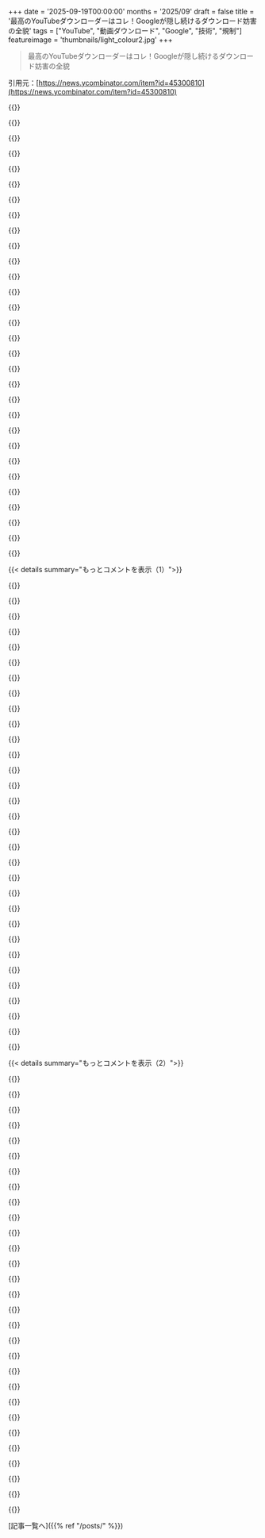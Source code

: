 +++
date = '2025-09-19T00:00:00'
months = '2025/09'
draft = false
title = '最高のYouTubeダウンローダーはコレ！Googleが隠し続けるダウンロード妨害の全貌'
tags = ["YouTube", "動画ダウンロード", "Google", "技術", "規制"]
featureimage = 'thumbnails/light_colour2.jpg'
+++

> 最高のYouTubeダウンローダーはコレ！Googleが隠し続けるダウンロード妨害の全貌

引用元：[https://news.ycombinator.com/item?id=45300810](https://news.ycombinator.com/item?id=45300810)




{{<matomeQuote body="GoogleがYouTubeダウンローダーを密かに承認してるって主張は無理があるな。yt-dlpのソースコードを見れば、ダウンロードがいかに複雑か、そしてGoogleがどれだけダウンロード妨害に必死かよく分かるんだ。広告ブロック対策やダウンローダーの阻止に全力を尽くしてて、開発者にとっては悪夢だよ。Googleは互換性をどんどん無視してるし、Chromeの秘密ヘッダーみたいなのが増えたら、ダウンロードはもっと難しくなるはずだ。これはGoogleが互換性についてどんどん関心を示さなくなっている証拠とも言えるね。例として、Chromeブラウザを使っていることを認証するための秘密のX-Browser-Validationヘッダーがすでに存在していて、これが今後拡張される可能性もあるよ。[0] Ask HN: Does anyone else notice YouTube causing 100% CPU usage and stattering?<br>https://news.ycombinator.com/item?id=45301499[1] Chrome’s hidden X-Browser-Validation header reverse engineered https://news.ycombinator.com/item?id=44527739[2] https://github.com/dsekz/chrome-x-browser-validation-header" userName="molticrystal" createdAt="2025/09/19 20:49:53" color="#38d3d3">}}




{{<matomeQuote body="YouTubeがダウンローダーに依存してるって記事の主張も納得できないんだよね。企業がYouTubeを使うのは、タダでめちゃくちゃ便利で、この20年くらいずっと安定してるからであって、自社で代替手段を準備するリソースがないからだよ。それに、YouTubeって「YouTuber」っていう、ちゃんと稼げる職業が生まれるくらい市場を作り出したんだ。この収益化の仕組みを守ることがYouTubeにとってもクリエイターにとっても一番大事なんだ。" userName="AceJohnny2" createdAt="2025/09/19 22:06:43" color="#ff5c5c">}}




{{<matomeQuote body="そうそう、企業が代替手段を用意するリソースがないって意見はマジで同意だわ。とあるテックニュースサイトが、YouTubeリンクや埋め込みのために自社の動画ホスティングサーバーを閉鎖したのを知ってる。古い動画は見れなくなったよ。HTML5が広くサポートされてる今、HTMLタグ1つで動画埋め込めるのに、何でそんなに自社ホスティングが大変なのか理解できないんだよね。このほんの少しの労力すら惜しんで、みんなYouTubeに集約しちゃうんだから、利益重視の企業にとっては本当にそうなんだろうな。" userName="lucb1e" createdAt="2025/09/20 00:29:07" color="#785bff">}}




{{<matomeQuote body="HTMLタグ1つで簡単って言うけど、そんな単純な話じゃないんだよ。ffmpegでいくつかの品質設定でエンコードしたり、最高品質のコピーに加えて他のコピーも全部保存したりするのに、どんな普通のサーバーでも対応できると思う？僕の5ドルのLinodeじゃストレージが足りないよ。「ストレージは安い」って言っても、結局サーバーをアップグレードすることになるし、ワンクリックで終わるわけじゃない。僕もVimeoをCDNとして年間240ドル払ってるけど、もしVimeoが明日シャットダウンしたら、同じような価格帯のサービスを見つけるのはかなり難しいだろうな。専門的なホスティングを自分で構築しようとすると、全然安くないんだ。" userName="jacobgkau" createdAt="2025/09/20 01:20:46" color="#785bff">}}




{{<matomeQuote body="なんでYouTubeがダウンロード速度を視聴速度に制限しないのか、ずっと不思議に思ってるんだ。昨日15時間の番組を20分くらいでダウンロードできたけど、本来の視聴方法じゃそんな量のデータをダウンロードできるわけないだろ。ブロックされたり速度制限されたりしなかったのは良かったけど、僕みたいなのをブロックするのなんて簡単そうなのにね。何か見落としてる？やっぱり、ある程度は許容してるように感じるんだよ。追記: なんだこれ、今日から突然YouTubeのサイトでもyt-dlpでも「ボットじゃないことを確認するためにサインインして」って強制されるようになった。もしかして指紋認証されてブラックリスト入りしちゃったのかも。" userName="geokon" createdAt="2025/09/20 07:02:43" color="">}}




{{<matomeQuote body="記事が主張してる「YouTubeが本当にダウンローダーを止めたいなら、EME（Encrypted Media Extensions）に切り替えるはずだ」って話、どう思う？それはありえると思う？" userName="ameliaquining" createdAt="2025/09/19 20:53:19" color="">}}




{{<matomeQuote body="ほら、僕が自分で高画質動画をいろんなビットレートでホスティングしてる例だよ。2016年のラップトップでエンコードしたんだ。サーバーはOVHの月30ドルので、2TBのストレージと1gbpsの回線速度、無制限転送がついてるんだ。月に何十TBものトラフィックを使っても全然問題ないよ。見てみて！ http://lelandbatey.com/projects/REDLINE-intro/" userName="lelandbatey" createdAt="2025/09/20 05:15:49" color="#45d325">}}




{{<matomeQuote body="バックエンドの動画ホスティングは設定するだけなら簡単だよ。でも、強力なクライアントサイドの監視システムを運用してチェックしないと、ユーザーが抱えてる問題は絶対に見えないんだ。彼らもわざわざ教えてくれないし、ただ去っていくだけだよ。RedditでさえYouTube並みの動画プレイヤーを提供できてないだろ？自分たちがRedditよりリソースも優秀なプログラマーも持ってると思う？" userName="snowwrestler" createdAt="2025/09/20 16:41:22" color="#ff5c5c">}}




{{<matomeQuote body="僕はYT Premiumユーザーだけど、もしGoogleがyt-dlpを禁止するなら、すぐにサブスクリプションをキャンセルするよ。そんなことのために金払ってるわけじゃないからね。" userName="js8" createdAt="2025/09/20 07:08:01" color="">}}




{{<matomeQuote body="yt-dlpのコード見ると、動画DLってめちゃくちゃ複雑なんだよな。Googleがいつも妨害してくるのを、yt-dlpの開発者たちが英雄的に乗り越えてて本当に頭が下がる。uBlock Originのフィルター作ってる人も同様にね。<br>自分でやろうにも、そんな時間と労力はかけられないってのが本音だわ。感謝しかない。" userName="guerrilla" createdAt="2025/09/20 02:17:13" color="#ff5c5c">}}




{{<matomeQuote body="テレビとか冷蔵庫みたいなスマートデバイスのYouTube機能って、ハードウェア的な対応が微妙なんだよね。<br>古いデバイスがなくなったら、DRMのEncrypted Media Extensionsとかに移行するだろうな。yt-dlpのリポジトリでも、DRM保護された形式の実験してるって話も見たよ。SABRもDRM関連らしいし。" userName="molticrystal" createdAt="2025/09/19 21:04:59" color="#ff33a1">}}




{{<matomeQuote body="クリエイターってさ、YouTubeだけじゃなくて、アーカイブとか一般公開のために他の場所にもコンテンツを出さないのはなんでだろうね？<br>ウォールドガーデンの外でも見れるようにさ。やっぱり重要じゃないのかな？それともホスティング費用とか、広告収入が惜しいとか？" userName="SilverElfin" createdAt="2025/09/20 07:07:42" color="">}}




{{<matomeQuote body="マネージドサービスにお金払ってる人たちは、帯域幅のコストを全然理解してないから、君が言ったことは不可能だと思ってるだろうな。<br>今や帯域幅なんて、US／EUで100gコミットだと月25セント以下でいけるし、OVHは毎秒数十テラバイトも提供してる。独立性を保ってるの、本当に素晴らしい！" userName="fatchan" createdAt="2025/09/20 05:25:22" color="#38d3d3">}}




{{<matomeQuote body="ウェブがますますひどくなるにつれて、長期的な解決策はブロックリストじゃなくて許可リストだけになるだろうね。<br>追跡したりデータを金にしたりするサイト、SEO詐欺、自動生成コンテンツ、それに増え続けるボットのせいで、全部をフィルターするルールを維持するのが無理になってきてるもん。自分が承認するトラフィックのルールを書く方がずっと楽だよ。" userName="imiric" createdAt="2025/09/20 05:31:30" color="#ff33a1">}}




{{<matomeQuote body="DRMを使うと、YouTubeクリエイターはCreative-Commons-licensedコンテンツ、例えばKevin MacLeodの音楽とかWikipediaの画像を動画で使えなくなっちゃうんだ。それって違法になるってことだよ。" userName="kragen" createdAt="2025/09/20 01:02:44" color="#ff5733">}}




{{<matomeQuote body="アプリ内には公式のダウンロードオプションがあるけど、もしダウンロード速度が視聴時間と同じくらいに制限されたら、全く意味ないだろうな。" userName="Waraqa" createdAt="2025/09/20 07:15:20" color="">}}




{{<matomeQuote body="これは俺がuBlock/uMatrixで既にやってることとほとんど同じだね。デフォルトで全サイトのサードパーティコンテンツを全部フィルターして、CDNsとか正当なサードパーティドメインだけ手動で許可してるよ。<br>それに、モバイルデバイスでは難しいから、Google AnalyticsとかFacebook Pixelみたいなよくある悪質なもの対策にDNS blacklistsも使ってるんだ。" userName="drnick1" createdAt="2025/09/20 07:24:46" color="#ff5733">}}




{{<matomeQuote body="yt-dlpユーザーで、しかもプレミアム会員でもあるっていうごく少数のユーザーがボイコットしたところで、彼らが何か影響を受けると考えるのはかなり甘いよな。" userName="phoronixrly" createdAt="2025/09/20 07:14:47" color="">}}




{{<matomeQuote body="まあ同意するけどさ（俺は動画をダウンロードする時、失敗したことないんだけど）、まだ完全にダウンロード不可能にはしてないから、これは勝利だと思ってるよ。" userName="eek2121" createdAt="2025/09/20 00:06:34" color="">}}




{{<matomeQuote body="YouTubeが販売・レンタルしてる長編映画なんかは、もうこの暗号化使ってるんじゃないかな。" userName="hayksaakian" createdAt="2025/09/19 22:47:23" color="">}}




{{<matomeQuote body="なんでみんな同じこと言い続けてるのか分かんないけど、もうこの戦いは負けだよ。君のデータは訪問したウェブサイトに集められて、プロキシコンテナ経由でFacebookに渡されてる。エンドユーザーには見えないから、別のドメインを見ることは絶対にないんだ。" userName="noja" createdAt="2025/09/20 19:54:35" color="#ff5733">}}




{{<matomeQuote body="動画提供自体は簡単だけど、多くの人に提供するのは難しいんだ。RedditやYouTubeみたいに大量の人が常に動画を見ようとするから、ものすごい帯域幅が必要。YouTubeは人気動画をすぐに利用可能にし、高品質圧縮を適用するために努力してるよ。<br>もし視聴者が多くなく動的なコンテンツじゃないなら、動画サイトを立ち上げるのは結構簡単さ（infowarsもやってるし）。h264とaacオーディオを特定の解像度とビットレートでターゲットにすれば、安くてもほとんどのデバイスで再生できる競争力のあるものが作れるよ。帯域幅的には最適じゃないけどね。" userName="cogman10" createdAt="2025/09/20 17:47:33" color="#38d3d3">}}




{{<matomeQuote body="君は正規の視聴者だったかもしれないよね…動画の特定のセグメントをスキップして、前回どこで止めたか探したり、覚えのあるシーンや動画のクライマックスを見つけたり。YouTubeはデータ速度を制限しようとするけど、それが最初に起こった時、youtube-dlは使えなくなって、みんなPythonのバージョンをアップグレードしてyt-dlpを使い始めたんだ。" userName="axiolite" createdAt="2025/09/20 07:14:36" color="#ff5c5c">}}




{{<matomeQuote body="携帯から見てるんだけど、君のウェブサイトで使ってるプレイヤーは何？バッファリングは処理できる？" userName="MonaroVXR" createdAt="2025/09/20 06:47:20" color="">}}




{{<matomeQuote body="仕組みを詳しく説明してくれる？もし君の言ってる通りなら、全てのウェブサイトはすでに自分のドメインから広告を提供してるはずだよね。このアプローチで考えられる主な問題は、ウェブマスターが収入を得るために広告表示回数を大幅に水増しする動機があるってことだ。" userName="drnick1" createdAt="2025/09/20 20:19:22" color="">}}




{{<matomeQuote body="もしyt-dlpの全ユーザーが俺と同じことをしたら、それなりの効果があるはずだよ。もしyt-dlpがごく一部のユーザーにしか使われてないなら、Googleが敵対する理由はないよね？もし相当数のユーザーが使ってるなら、Googleも気にするはずだ。" userName="js8" createdAt="2025/09/20 16:06:36" color="">}}




{{<matomeQuote body="公式のダウンロードオプションだと、動画はファイルとして君のファイルシステムにはダウンロードされないよ。ただ公式アプリかウェブサイトでオフライン再生できるだけ。今、試してみたところだ。" userName="alright2565" createdAt="2025/09/20 14:00:04" color="#ff33a1">}}




{{<matomeQuote body="だから、作者は暗号化機能にお金を払うべきで、それ以外は自由にダウンロードできるようにするべきだね。YouTubeもこうすれば広告を埋め込めるんじゃないかな。" userName="dzhiurgis" createdAt="2025/09/19 23:51:56" color="">}}




{{<matomeQuote body="このデモ（https://developer.mozilla.org/en-US/docs/Web/HTML/Reference/...）が再生できない人なんて世界中にいる？俺はこれを使ってて問題は知らないけどね。<br>RedditはYouTube並みの動画プレイヤー提供に奮闘してるけど、君はRedditよりリソースやプログラマーが優秀なの？Redditがどんな問題か知らないとMDNや俺が優れてるかは言えないな。<br>自動字幕や吹き替え、言語選択メニューみたいな機能パリティなら別。俺のサイトも今はサポートしてないし、YouTubeの自動生成オランダ語字幕はひどい字幕だよ（英語自動生成よりひどいし、専門用語やノイズへの対処もね）。" userName="lucb1e" createdAt="2025/09/20 21:27:24" color="#38d3d3">}}




{{<matomeQuote body="おいおい、誰も数字なんて見てないよ。Vimeoは月20ドルだろ。VimeoとLinodeサーバーを合わせても月25ドルで、OVHの月30ドルより安いんだぜ。紹介されてるScaleEngineも月25ドルだから、Linodeと合わせれば月30ドルでOVHと同じになる。みんな予算が違うだけで、ある人には月30ドルが妥当でも、別の人には高いだけってこと。でも、月5ドルじゃ動画コンテンツは無理だけど、動画以外のコンテンツはたくさんホストできるっていう核心の主張は変わらないね。" userName="Karrot_Kream" createdAt="2025/09/20 08:25:06" color="">}}




{{< details summary="もっとコメントを表示（1）">}}

{{<matomeQuote body="YouTubeでマジでイラつくことの一つが、動画が削除されたときに「この動画は利用できません」って出るだけで、それ以上のメタデータが一切ないことだね。動画が見れなくなったことよりも、どの動画が削除されたのか分からないことの方が、俺はよっぽど頭にくる。開いた動画を全部自動でyt-dlpして、タイトル、チャンネル、サムネイル、日付のシンプルなインデックスと一緒に巨大なハードドライブに保存するツールを本気で作りたいって考えたよ。みんな、いろんな種類のメディアが気づかないうちに消えちゃうことに、もっと危機感を持つべきだと思うね。" userName="peteforde" createdAt="2025/09/20 01:23:16" color="#ff5c5c">}}




{{<matomeQuote body="以前、ブラウザ履歴を解析して、YouTube動画を見つけたらyt-dlpを走らせるBashスクリプトがあったんだ。作成は簡単だったけど、動かし続けるのは大変だったね。例えば、Googleがすぐに俺のIPをレート制限してきたから、NASにオフロードして、夜間にダイヤルアップ並みの速度で何時間もダウンロードさせ続けたよ。そのうちストレージがすぐいっぱいになったから、動画フィルタリングを追加したり、基本的なゴミ収集も計画してた。もちろん、youtube-dl（後にyt-dlp）を常に最新に保つ必要もあったしね。結局、これだけの価値はないって判断したよ。もし動画が削除されたら、リンク/IDをBingとYandexに貼り付けて探すかな。キャッシュに残ってる可能性は十分にあるしね。もし自分でツールを作るなら、ブラウザ拡張機能にして、YouTubeの＜video＞要素から直接動画を引っ張るのがおすすめだよ。" userName="pzmarzly" createdAt="2025/09/20 01:47:24" color="#38d3d3">}}




{{<matomeQuote body="「この動画は利用できません」って表示されるから、みんなYouTube Musicは使わない方がいいよ。数年前にSpotifyからプレイリストを移行したら、今じゃ何十曲も「利用できません」ってなってて、どの曲だったかすら教えてくれないんだ。これは、YouTubeが故意に、復旧不可能なデータ損失を引き起こしたってこと。10年間YouTube Premiumを払ってきたけど、解約したし、もう二度と金は払わないって誓ったよ。" userName="uncircle" createdAt="2025/09/20 11:42:14" color="#ff5c5c">}}




{{<matomeQuote body="昔はこれにめちゃくちゃ執着してたな。面白い動画や画像みたいなユニークなファイルを生成するために、宇宙が何十億年もかけて協調的な努力をしてランダムな数字を作り出したんだって考えてた。それが、YouTubeのくだらない理由とか著作権とかリンク切れとかで全部無効になっちゃうのは、あまりにももったいないってね。だから、データを溜め込み始めたんだ。ハードウェアを買って、ZFSと数百テラバイトのストレージがある自宅データセンターを設計し始めたよ。どうでもいいものまで、珍しいってだけで保存してた。結婚して、この考え方は治った気がするね。今はすべて、雨の中の涙のように時間と共に失われる瞬間なんだなって思うよ。" userName="matheusmoreira" createdAt="2025/09/20 09:17:54" color="#45d325">}}




{{<matomeQuote body="俺もまだ少しはこういう考えがあるけど、なんでもかんでも溜め込むのは無駄だって現実的に考えるようにしてる。本当に残す価値があるものだけを厳選して、すごく興味があるか個人的に思い出深いものだけを保存するようにしてるんだ。" userName="balder1991" createdAt="2025/09/20 20:00:13" color="">}}




{{<matomeQuote body="全く同感だ。yt-dlpを知る前に失くした、俺にとって一番大切な懐かしの動画のいくつかは、タイトルすら思い出せないんだ。あの悲しみは言い表せないね。Spotifyだと、音楽が削除されてもプレイリストにはグレイ表示で残るのにさ。Googleの人、頼むからタイトルだけでも見られるようにしてくれ！" userName="youniverse" createdAt="2025/09/20 03:00:45" color="">}}




{{<matomeQuote body="Spotifyはデフォルトではそうじゃないんだ。通常のSpotify設定だと、単に削除された曲を黙って消去するだけ。プレイリストが自分の許可なく変更されたことに気づくには、「再生できないトラックを表示」という設定をオンにする必要があるんだよ。" userName="sneak" createdAt="2025/09/20 16:12:03" color="">}}




{{<matomeQuote body="試しに、archive.orgでそのURLにアクセスしてみた？そうすれば、少なくともタイトルは分かるはずだよ。" userName="shaky-carrousel" createdAt="2025/09/20 07:58:47" color="">}}




{{<matomeQuote body="ネットワークで透過的に動くWebキャッシュ欲しいな。LRUだけど、アーカイブ指定したリソースは消えないようにしたい。ブラウザ拡張でマークできたら最高だけど、クライアントサイドJavaScriptが邪魔なんだよね。WebサイトからのランダムなJavaScript実行を許したのは失敗だった。今、完全にフリーソフトウェアだけで生きてる人なんてほぼいないし、10年前にJavaScriptをブロックしてたけど、社会から置いてけぼりになるだけだったわ。" userName="globular-toast" createdAt="2025/09/20 08:45:34" color="#38d3d3">}}




{{<matomeQuote body="このサイトが役に立つかもね！<br>https://findyoutubevideo.thetechrobo.ca/<br>Hacker Newsにも投稿されてたよ。<br>https://news.ycombinator.com/item?id=38228481" userName="Sophira" createdAt="2025/09/20 16:11:09" color="#45d325">}}




{{<matomeQuote body="動画が消えちゃった時に、基本的なメタデータすら残らないのは本当にイライラするね。まるで、そこにコンテキストがあったはずなのに、ブラックホールができちゃったみたいだ。" userName="BrtByte" createdAt="2025/09/20 17:02:42" color="">}}




{{<matomeQuote body="なんでプラットフォームって、メディアだけ削除してメタデータやコメント、評価はそのまま残さないんだろうね？<br>法的に、アイデア自体が見つかりにくいようにする必要があるのかな？それとも、メディアだけ削除して議論は続けさせても大丈夫なの？" userName="CM30" createdAt="2025/09/20 08:06:20" color="#ff5c5c">}}




{{<matomeQuote body="メタデータを残すと、そのサービスが特定の欲しいものが足りてない、ってことを示唆しちゃうからじゃないかな。存在すら知らないものの一般的な404エラーじゃ、心に『動画タイトル』サイズの穴は開かないし、競合にニーズを満たすチャンスを与えちゃうこともない、ってことかもね。" userName="heavyset_go" createdAt="2025/09/20 13:14:39" color="#ff33a1">}}




{{<matomeQuote body="法的要件じゃない、たぶんね。経済物理的な制約だと賭けるよ。彼らは議論とかコンテンツとかアイデアなんてほとんど気にしないんだ。ただ、ベルが鳴るまでユーザーの目を特定の四角い枠の中に釘付けにしておきたいだけさ。" userName="balamatom" createdAt="2025/09/20 08:57:13" color="#ff33a1">}}




{{<matomeQuote body="名前自体が法的に削除を求められるものなのかもね。" userName="tokioyoyo" createdAt="2025/09/20 10:04:02" color="">}}




{{<matomeQuote body="削除された動画が、どのチャンネルのものだったのかさえ分からないんだよね。すごくイライラするよ。" userName="xnx" createdAt="2025/09/22 18:08:18" color="">}}




{{<matomeQuote body="ArchiveBoxがその解決策になるかもね。<br>https://archivebox.io/" userName="notrealyme123" createdAt="2025/09/20 10:16:03" color="#785bff">}}




{{<matomeQuote body="GoogleはYouTubeダウンローダーを必要としてる、っていう意見には、そうであってほしいけど信じられないな。もしYouTube動画をダウンロードできないってなったら、組織の多くはもっと柔軟なプラットフォームに移行したり、YouTubeの説明欄に別途ダウンロードリンクを貼ったりするって言うけど、どれだけの組織がそれを『絶対必要』と考えるだろう？Googleが気にするほどじゃないと思うよ。" userName="Wowfunhappy" createdAt="2025/09/19 20:32:10" color="#785bff">}}




{{<matomeQuote body="自分のYouTube動画なら、YouTube Studioからいつでもダウンロードできるじゃん？記事の主張はちょっと違うと思うな。API経由じゃダメでも、手動ならいけるよ。" userName="adocomplete" createdAt="2025/09/19 21:29:34" color="#45d325">}}




{{<matomeQuote body="毎日動画を5年間もアップロードしてたら、全部ダウンロードするのはマジでキツい作業になるだろうね。想像しただけでゾッとするわ。" userName="ThunderSizzle" createdAt="2025/09/19 22:40:44" color="">}}




{{<matomeQuote body="Google Takeoutを使えばいいじゃん。まとめてアーカイブファイルにしてダウンロードできるよ。" userName="crazygringo" createdAt="2025/09/19 23:11:41" color="#785bff">}}




{{<matomeQuote body="普通はオリジナルファイルをローカルに保存してるんじゃない？まさかYouTubeにアップロードした動画のアーカイブをYouTube任せにしてないよね？" userName="yason" createdAt="2025/09/20 15:46:04" color="">}}




{{<matomeQuote body="そういうローカル保存してる人って少数派だよ。ほとんどの人は、マスターをYouTubeにしか置いてないもん。「きっと」って言ってたけど、冗談だよね？" userName="sneak" createdAt="2025/09/20 16:13:24" color="#38d3d3">}}




{{<matomeQuote body="企業の動画とか資料って、ほとんど18ヶ月くらい経ったらアクセスを気にしなくなるよ。むしろ情報が古くなったら、積極的に消したいって思うもん。" userName="ghaff" createdAt="2025/09/20 12:48:45" color="">}}




{{<matomeQuote body="でもさ、論点って積極的にサポートするかどうかじゃなくて、ダウンロードを黙認してるかってことだと思うんだけど。" userName="BrtByte" createdAt="2025/09/20 17:03:51" color="">}}




{{<matomeQuote body="動画のダウンロードを阻止できるって前提がおかしいよ。だって再生して録画できるじゃん？どんなにデバイスがロックダウンされてても、画面を撮ればいいだけ。NetflixとかがDRM使うのは、ライセンス元が要求するから。でもDRMが効くって意味じゃないし、トレントでいくらでも見つかるしね。" userName="nitwit005" createdAt="2025/09/19 21:40:37" color="#ff5c5c">}}




{{<matomeQuote body="トレントで見られるほとんどのコンテンツって、ストリーミングサービスのDRMをハッキングして手に入れたものじゃないよ。" userName="dylan604" createdAt="2025/09/19 23:03:46" color="#ff5c5c">}}




{{<matomeQuote body="DRMを破るなんて言ってないよ。そうする必要がないって言いたかっただけだから。" userName="nitwit005" createdAt="2025/09/19 23:13:17" color="">}}




{{<matomeQuote body="AFAIK HDMIが直接リッピングを保護するなら、どうやってダウンロードしてるの？" userName="dzhiurgis" createdAt="2025/09/19 23:56:50" color="">}}




{{<matomeQuote body="DRMは完璧じゃないけど機能してるよ。YouTube動画とは違って、GitHubからWidevine Level 1 DRMを簡単に破るツールは手に入らないんだ。4Kコンテンツを違法DLするグループが使うツールや秘密鍵は保護されてて一般には出回らない。Torrentにアップされるほど人気のあるものなら関係ないけど、個人的な特殊コンテンツならDRMはDLをかなり防ぐよ（特に4Kで使うLevel 1はハードウェアデコーダーしか鍵にアクセスできない）。つまり、DRMはYouTubeみたいに100人に1人がDLできるのを10万人に1人くらいに減らす効果があるんだ。" userName="varenc" createdAt="2025/09/20 00:22:41" color="#785bff">}}

{{</details>}}




{{< details summary="もっとコメントを表示（2）">}}

{{<matomeQuote body="そんなに複雑じゃないよ。OBSみたいなソフトを使えば、どんなDRMでも回避できるんだ。DRMコンテンツは最終的には画面に表示されるわけだし、それを防ぐ方法はない。画面とシステム音声を録画すればいいだけだから、すごく簡単だよ。" userName="estimator7292" createdAt="2025/09/20 13:27:59" color="#ff5c5c">}}




{{<matomeQuote body="うん、安価なカードでHDMIストリームをキャプチャできるから、結局はなんでもコピー可能だよ。ただ、それにはちょっと手間がかかるんだよね。広告まみれで集中を妨げられても、一番簡単な方法を選ぶ人もいるけどさ。" userName="grugagag" createdAt="2025/09/19 22:21:52" color="">}}




{{<matomeQuote body="なんでTorrentでは4Kの番組がまだあまり見つからないの？" userName="dzhiurgis" createdAt="2025/09/19 23:54:22" color="">}}




{{<matomeQuote body="Netflixの番組をダウンロードするのは、YouTubeみたいにリンクを貼って簡単にできるわけじゃないんだ。海賊版制作者が高くつくから、広告付きで提供されてる場合が多いよ。Torrentで見つかることもあるけど、映画に比べてシリーズものの方が少ないね。" userName="kelvinjps" createdAt="2025/09/20 00:29:33" color="#38d3d3">}}




{{<matomeQuote body="最高品質が欲しいなら話は別だよ。DRM側が望めば、それすら完全に止められるはずなんだ。今の方法が通用するのは、レガシーサポートのおかげ。もしHDMIやDRMの最新バージョンだけをサポートしたら、高品質な映像や音声を手に入れるのはすごく難しくなるよ。現状でも、テレビや専用ハードウェアに送られる最高品質のフィードは手に入らないままだしね。" userName="eek2121" createdAt="2025/09/20 00:12:16" color="#ff5733">}}




{{<matomeQuote body="されなかった？じゃあ、どうやってストリームのビットを直接取得してるの？通常、再エンコードされてない直接のソースがTorrentにあるよね。それとも、プレイヤーが復号した後の、デコード前のメモリバッファからソースを読み取ってるってこと？" userName="crazygringo" createdAt="2025/09/19 23:14:21" color="">}}




{{<matomeQuote body="みんながそうとは言えないけど、俺は興味ないな。ストレージ容量を大量に食うし、俺のデバイスは「1K」（1080p）しか表示できないからね。" userName="lucb1e" createdAt="2025/09/20 00:38:53" color="">}}




{{<matomeQuote body="Netflixは、OBSなどのスクリーンレコーディングを防ぐためにビデオパスを暗号化しないプラットフォームには、720p（またはそれ以下）の動画しか提供しないんだよ。" userName="Mindwipe" createdAt="2025/09/20 18:20:44" color="#ff33a1">}}




{{<matomeQuote body="https://en.wikipedia.org/wiki/High-bandwidth_Digital_Content... のこと？迂回するのはそんなに難しくなさそうだけど。" userName="lucb1e" createdAt="2025/09/20 00:40:54" color="#ff5733">}}




{{<matomeQuote body="FPGAとかを使って、TV/モニターの制御基板とディスプレイパネル間のMIPI信号を傍受できないかな？そのレベルにはDRMはないはずだよね？生のビデオ信号をどうにかしないといけないけど、ビデオカメラで撮るよりはいいし、元のファイルよりは少し劣る感じかな。" userName="Liftyee" createdAt="2025/09/20 00:42:14" color="#ff33a1">}}




{{<matomeQuote body="俺が言ってるのは、みんなストリーミングプラットフォームとは違うソースからオリジナルを手に入れてるってことだよ。" userName="dylan604" createdAt="2025/09/20 00:46:13" color="">}}




{{<matomeQuote body="最終的には信号は暗号解除されて目に見える必要があるからね。ノイズは見たくないでしょ。だからLCDと接続の間では、信号はクリアテキストで渡されてる。これを傍受できるよ。HDCPコンバーターも安く手に入るしね。" userName="array_key_first" createdAt="2025/09/24 02:52:26" color="#ff5c5c">}}




{{<matomeQuote body="1080pは2Kだよ。「K」の値はY軸じゃなくてX軸で決まるんだ。だから4Kは3840x2160なの。16K = 15360x8640<br>8K = 7680x4320<br>4K = 3840x2160<br>2K = 1920x1080<br>1K = 960x540だよ。(すべての値は下の階層の倍になってるか、1Kの場合は半分になってるね)。" userName="encrypted_bird" createdAt="2025/09/20 01:11:25" color="#ff5733">}}




{{<matomeQuote body="スクリーンレコーディングとか、仮想ディスプレイでの録画のこと？4Kコンテンツに使われるレベル1 DRMではそれは無理だよ。一部のものではいけるけど、4Kでは絶対無理。セキュリティレベルが低いと720pにダウングレードされるし。俺が間違ってるって証明してくれたらランチ奢るよ！Netflixのこのテストパターン（https://www.netflix.com/title/80018499）の4K版をOBSで録画してみてよ。カメラでモニターを撮ることはできるけど、レベル1 DRMだとビデオデコードがOSからアクセスできないハードウェアビデオデコーダーで行われるから、macOS/Windowsで4KコンテンツをOBSとかで録画しようとすると、画面が真っ黒になるんだ。スマホでも同じ。720pコンテンツならうまくいくかもしれないけどね。" userName="varenc" createdAt="2025/09/22 04:05:56" color="#785bff">}}




{{<matomeQuote body="関連情報だよ: https://en.wikipedia.org/wiki/Analog_hole" userName="1gn15" createdAt="2025/09/20 16:01:06" color="#38d3d3">}}




{{<matomeQuote body="DRMが機能しないってことじゃないよ。あんな番組全部トレントで見つけられるんだからね。やる気のあるティーンなら誰でもプラスチック片でマスターロックを開けられるけど、それでもみんな使うでしょ？正直な人を正直に保つだけだよ。" userName="dmbche" createdAt="2025/09/20 02:51:19" color="#ff33a1">}}




{{<matomeQuote body="うん、実際できるよ。そこまでしなくても、HDCPコンバーターがあるんだ。HDCP 1に変換してくれるし（マスターキーが公開されてるやつね）、普通のHDMIにも変換してくれる。HDFuryとか見てみて。" userName="veegee" createdAt="2025/09/20 02:03:32" color="#ff33a1">}}




{{<matomeQuote body="彼らはまともなトラッカーにいないよ、人気のものは全部4K HDRで手に入るから。" userName="antonkochubey" createdAt="2025/09/20 01:16:46" color="">}}




{{<matomeQuote body="Netflixオリジナルみたいに、他に元ソースがない動画はどうやってダウンロードするんだろうね？ うーん、分からない。" userName="encrypted_bird" createdAt="2025/09/20 01:01:43" color="">}}




{{<matomeQuote body="全くデタラメだよ。<br>ちゃんとしたダウンロードを見つけると、ファイル名に「NFLX.WEB-DL」って入ってるはず。これはNetflixからリッピングされたって意味。<br>DRM解除は難しくないし、GitHubにもツールはたくさんあるよ。鍵の入手が主な問題だけど、TVファームウェアのダンプとか探せば手に入るよ。これなら画面録画よりずっと簡単だし、オリジナル品質だ。" userName="pta2002" createdAt="2025/09/20 09:45:39" color="#45d325">}}




{{<matomeQuote body="どのプライベートトラッカーに行っても、海賊行為してるやつらのほとんどは無料でやってるし、それが好きでやってるだけ。<br>TV番組含め、基本的に何でも見つかるはず。見つからなくてもリクエストすればすぐだよ。<br>彼らの唯一の出費は、ストリーミングサービスのサブスク代かBlu-ray代くらいだね。" userName="pta2002" createdAt="2025/09/20 09:40:55" color="#ff5c5c">}}




{{<matomeQuote body="HDMIストリームをリッピングすると（これもDRM破りだけどね！）、必然的にビデオを再エンコードしなきゃいけないから、品質は確実に落ちるよ。<br>UI要素が画面に入り込んじゃうこともあるし、字幕も抽出できないんじゃないかな。" userName="pta2002" createdAt="2025/09/20 09:48:27" color="#ff5733">}}




{{<matomeQuote body="たった一人でコピーしてBitTorrentとかにアップロードしちゃえばそれで終わりだよ。こういう信頼できるコンピューティングスキームは全部、一番弱いリンクが破られないことに依存してるんだよね。<br>その一番弱いリンクってのは、攻撃者が常にアクセスできるハードウェアのことさ。" userName="beeflet" createdAt="2025/09/19 23:40:15" color="#785bff">}}




{{<matomeQuote body="YouTubeみたいに単純じゃないかもしれないけど、Netflixの番組の海賊版ストリームは、リリースから10分＋再生時間内には絶対に見つけられなかったことがないよ。" userName="AngryData" createdAt="2025/09/21 19:29:24" color="">}}




{{<matomeQuote body="古いバージョンに見えるね。たぶん最大でも1080pなんじゃない？" userName="dzhiurgis" createdAt="2025/09/20 05:13:38" color="">}}




{{<matomeQuote body="HDCPが、リッピングされたコンテンツが4Kじゃない理由だと思うな（もしくは、もっと高いNetflixサブスクが必要だからか）。<br>みんなHDMIスプリッターでバイパスしてるみたいだね。" userName="nitwit005" createdAt="2025/09/20 01:25:11" color="#ff5c5c">}}




{{<matomeQuote body="Googleが対策を強化したって？今のAdSenseポリシーには「Google製品の乱用」なんて記述はないよ。<br>もっと中立的に言えば、この古いルールは撤回されて、2012年以降は適用されてないんだ。<br>2025年に書かれたこの記事は、もう起こってないことについて文句言ってるんだね。" userName="tantalor" createdAt="2025/09/19 20:16:32" color="#785bff">}}




{{<matomeQuote body="Googleが、広告や犯罪行為を助長したかどうかってことを公開法廷じゃなくて私的な判決メカニズムで処理するのは、権力のひどい乱用だし、ほとんど恐喝だよ。<br>Google AdsとYouTubeが同じ独占企業じゃなかったら、こうはならなかったかもしれないのにね。" userName="loehnsberg" createdAt="2025/09/20 11:13:35" color="#ff33a1">}}

{{</details>}}



[記事一覧へ]({{% ref "/posts/" %}})
